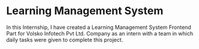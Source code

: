# Learning Management System

In this Internship, I have created a Learning Management System Frontend Part for Volsko Infotech Pvt Ltd. Company 
as an intern with a team in which daily tasks were given to complete this project.